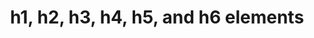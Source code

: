 ---
{
  "title": "h1, h2, h3, h4, h5, and h6 elements",
  "description": "",
  "category": "html",
  "keywords": [
    "h1, h2, h3, h4, h5, and h6 elements"
  ],
  "last_test_date": "2019-07-11",
  "test_results_url": "https://a11ysupport.io/tech/html/h1-6_elements",
  "test_url": "https://a11ysupport.io/tech/html/h1-6_elements",
  "stats": {
    "jaws": {
      "ie": {
        "11": "a"
      },
      "firefox": {
        "68-85": "a"
      },
      "chrome": {
        "75-88": "a"
      }
    },
    "narrator": {
      "edge": {
        "44-88": "a"
      }
    },
    "nvda": {
      "firefox": {
        "68-85": "a"
      },
      "chrome": {
        "75-88": "a"
      }
    },
    "orca": {
      "firefox": {
        "69-85": "a"
      }
    },
    "talkback": {
      "and_chr": {
        "75-88": "a"
      }
    },
    "vo_ios": {
      "ios_saf": {
        "12.3.1-14.4": "a"
      }
    },
    "vo_macos": {
      "safari": {
        "12.1.1-14.0.3": "a"
      }
    },
    "dragon_win": {
      "chrome": {
        "88": "u"
      }
    },
    "va_and": {
      "and_chr": {
        "88": "a"
      }
    },
    "vc_ios": {
      "ios_saf": {
        "14.4": "a"
      }
    },
    "vc_macos": {
      "safari": {
        "14.0.3": "u"
      }
    },
    "wsr": {
      "edge": {
        "88": "na"
      },
      "chrome": {
        "88": "a"
      }
    }
  },
  "links": {
    "WHATWG HTML spec for heading elements": "https://html.spec.whatwg.org/multipage/sections.html#the-h1,-h2,-h3,-h4,-h5,-and-h6-elements",
    "HTML AAM for heading elements": "https://w3c.github.io/html-aam/#el-h1-h6"
  }
}
---